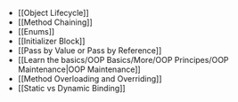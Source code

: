 - [[Object Lifecycle]]
- [[Method Chaining]]
- [[Enums]]
- [[Initializer Block]]
- [[Pass by Value or Pass by Reference]]
- [[Learn the basics/OOP Basics/More/OOP Principes/OOP Maintenance|OOP Maintenance]]
- [[Method Overloading and Overriding]]
- [[Static vs Dynamic Binding]]
